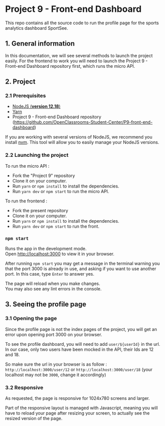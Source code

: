 # Project 9 - Front-end Dashboard

This repo contains all the source code to run the profile page for the sports analytics dashboard SportSee.

## 1. General information

In this documentation, we will see several methods to launch the project easily.
For the frontend to work you will need to launch the Project 9 - Front-end Dashboard repository first, which runs the micro API.

## 2. Project

### 2.1 Prerequisites

- [NodeJS (**version 12.18**)](https://nodejs.org/en/)
- [Yarn](https://yarnpkg.com/)
- Project 9 - Front-end Dashboard repository (https://github.com/OpenClassrooms-Student-Center/P9-front-end-dashboard)

If you are working with several versions of NodeJS, we recommend you install [nvm](https://github.com/nvm-sh/nvm). This tool will allow you to easily manage your NodeJS versions.

### 2.2 Launching the project

To run the micro API :

- Fork the "Project 9" repository
- Clone it on your computer.
- Run `yarn` or `npm install` to install the dependencies.
- Run `yarn dev` or `npm start` to run the micro API.

To run the frontend :

- Fork the present repository
- Clone it on your computer.
- Run `yarn` or `npm install` to install the dependencies.
- Run `yarn dev` or `npm start` to run the front.

### `npm start`

Runs the app in the development mode.\
Open [http://localhost:3000](http://localhost:3000) to view it in your browser.

After running `npm start` you may get a message in the terminal warning you that the port 3000 is already in use, and asking if you want to use another port. In this case, type `Enter` to answer yes.

The page will reload when you make changes.\
You may also see any lint errors in the console.

## 3. Seeing the profile page

### 3.1 Opening the page

Since the profile page is not the index pages of the project, you will get an error upon opening port 3000 on your browser.

To see the profile dashboard, you will need to add `user/${userId}` in the url.
In our case, only two users have been mocked in the API, their Ids are 12 and 18.

So make sure the url in your browser is as follow :
`http://localhost:3000/user/12` or `http://localhost:3000/user/18` (your localhost may not be `3000`, change it accordingly)

### 3.2 Responsive

As requested, the page is responsive for 1024x780 screens and larger.

Part of the responsive layout is managed with Javascript, meaning you will have to reload your page after resizing your screen, to actually see the resized version of the page.
